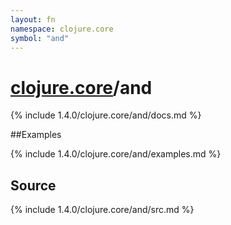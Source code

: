 ```yaml
---
layout: fn
namespace: clojure.core
symbol: "and"
---
```


# [clojure.core](../)/and

{% include 1.4.0/clojure.core/and/docs.md %}

##Examples

{% include 1.4.0/clojure.core/and/examples.md %}
## Source
{% include 1.4.0/clojure.core/and/src.md %}

